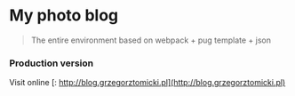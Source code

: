 # My photo blog

>The entire environment based on webpack + pug template + json

### Production version

Visit online [: http://blog.grzegorztomicki.pl](http://blog.grzegorztomicki.pl)